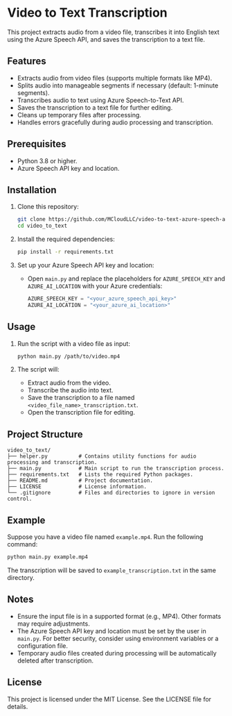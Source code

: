 # Video to Text Transcription

This project extracts audio from a video file, transcribes it into English text using the Azure Speech API, and saves the transcription to a text file.

## Features
- Extracts audio from video files (supports multiple formats like MP4).
- Splits audio into manageable segments if necessary (default: 1-minute segments).
- Transcribes audio to text using Azure Speech-to-Text API.
- Saves the transcription to a text file for further editing.
- Cleans up temporary files after processing.
- Handles errors gracefully during audio processing and transcription.

## Prerequisites
- Python 3.8 or higher.
- Azure Speech API key and location.

## Installation
1. Clone this repository:
   ```bash
   git clone https://github.com/MCloudLLC/video-to-text-azure-speech-api.git
   cd video_to_text
   ```

2. Install the required dependencies:
   ```bash
   pip install -r requirements.txt
   ```

3. Set up your Azure Speech API key and location:
   - Open `main.py` and replace the placeholders for `AZURE_SPEECH_KEY` and `AZURE_AI_LOCATION` with your Azure credentials:
     ```python
     AZURE_SPEECH_KEY = "<your_azure_speech_api_key>"
     AZURE_AI_LOCATION = "<your_azure_ai_location>"
     ```

## Usage
1. Run the script with a video file as input:
   ```bash
   python main.py /path/to/video.mp4
   ```

2. The script will:
   - Extract audio from the video.
   - Transcribe the audio into text.
   - Save the transcription to a file named `<video_file_name>_transcription.txt`.
   - Open the transcription file for editing.

## Project Structure
```
video_to_text/
├── helper.py          # Contains utility functions for audio processing and transcription.
├── main.py            # Main script to run the transcription process.
├── requirements.txt   # Lists the required Python packages.
├── README.md          # Project documentation.
├── LICENSE            # License information.
└── .gitignore         # Files and directories to ignore in version control.
```

## Example
Suppose you have a video file named `example.mp4`. Run the following command:
```bash
python main.py example.mp4
```
The transcription will be saved to `example_transcription.txt` in the same directory.

## Notes
- Ensure the input file is in a supported format (e.g., MP4). Other formats may require adjustments.
- The Azure Speech API key and location must be set by the user in `main.py`. For better security, consider using environment variables or a configuration file.
- Temporary audio files created during processing will be automatically deleted after transcription.

## License
This project is licensed under the MIT License. See the LICENSE file for details.